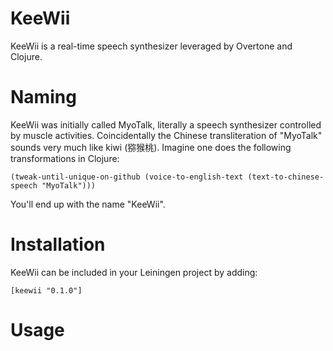 KeeWii
======

KeeWii is a real-time speech synthesizer leveraged by Overtone and Clojure. 


Naming
======

KeeWii was initially called MyoTalk, literally a speech synthesizer controlled by muscle activities. Coincidentally the Chinese transliteration of "MyoTalk" sounds very much like kiwi (猕猴桃). Imagine one does the following transformations in Clojure:

    (tweak-until-unique-on-github (voice-to-english-text (text-to-chinese-speech "MyoTalk")))
    
You'll end up with the name "KeeWii".

Installation
============
KeeWii can be included in your Leiningen project by adding:

    [keewii "0.1.0"]

Usage
=====
